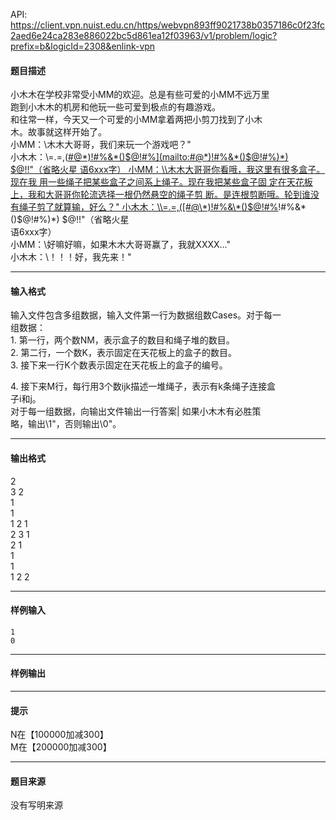 API: https://client.vpn.nuist.edu.cn/https/webvpn893ff9021738b0357186c0f23fc2aed6e24ca283e886022bc5d861ea12f03963/v1/problem/logic?prefix=b&logicId=2308&enlink-vpn

#### 题目描述

小木木在学校非常受小MM的欢迎。总是有些可爱的小MM不远万里  
跑到小木木的机房和他玩一些可爱到极点的有趣游戏。  
和往常一样，今天又一个可爱的小MM拿着两把小剪刀找到了小木  
木。故事就这样开始了。  
小MM：\\木木大哥哥，我们来玩一个游戏吧？"  
小木木：\\=.=,([#@\*)!#%&\*()$@!#%](mailto:#@*)!#%&*()$@!#%)\*) $@!!"（省略火星  
语6xxx字）  
小MM：\\木木大哥哥你看哦，我这里有很多盒子。现在我  
用一些绳子把某些盒子之间系上绳子。现在我把某些盒子固  
定在天花板上，我和大哥哥你轮流选择一根仍然悬空的绳子剪  
断。是连根剪断哦。轮到谁没有绳子剪了就算输，好么？"  
小木木：\\=.=,([#@\*)!#%&\*()$@!#%](mailto:#@*)!#%&*()$@!#%)\*) $@!!"（省略火星  
语6xxx字）  
小MM：\\好嘛好嘛，如果木木大哥哥赢了，我就XXXX..."  
小木木：\\！！！好，我先来！"

---

#### 输入格式

输入文件包含多组数据，输入文件第一行为数据组数Cases。对于每一  
组数据：  
1\. 第一行，两个数NM，表示盒子的数目和绳子堆的数目。  
2\. 第二行，一个数K，表示固定在天花板上的盒子的数目。  
3\. 接下来一行K个数表示固定在天花板上的盒子的编号。

4\. 接下来M行，每行用3个数ijk描述一堆绳子，表示有k条绳子连接盒  
子i和j。  
对于每一组数据，向输出文件输出一行答案| 如果小木木有必胜策  
略，输出\\1"，否则输出\\0"。

---

#### 输出格式

2  
3 2  
1  
1  
1 2 1  
2 3 1  
2 1  
1  
1  
1 2 2

---

#### 样例输入
```
1
0
```

---

#### 样例输出

---

#### 提示

N在【100000加减300】  
M在【200000加减300】

---

#### 题目来源

没有写明来源